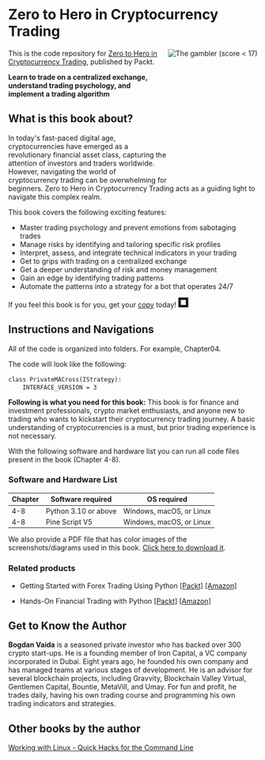 # Zero to Hero in Cryptocurrency Trading

<a href="https://www.packtpub.com/product/zero-to-hero-in-cryptocurrency-trading/9781837631285?utm_source=github&utm_medium=repository&utm_campaign=9781837631285"><img src="https://content.packt.com/B19414/cover_image_small.jpg" alt="The gambler (score < 17)" height="256px" align="right"></a>

This is the code repository for [Zero to Hero in Cryptocurrency Trading](https://www.packtpub.com/product/zero-to-hero-in-cryptocurrency-trading/9781837631285?utm_source=github&utm_medium=repository&utm_campaign=9781837631285), published by Packt.

**Learn to trade on a centralized exchange, understand trading 
psychology, and implement a trading algorithm**

## What is this book about?
In today's fast-paced digital age, cryptocurrencies have emerged as a revolutionary financial asset class, capturing the attention of investors and traders worldwide. However, navigating the world of cryptocurrency trading can be overwhelming for beginners. Zero to Hero in Cryptocurrency Trading acts as a guiding light to navigate this complex realm.

This book covers the following exciting features:
* Master trading psychology and prevent emotions from sabotaging trades
* Manage risks by identifying and tailoring specific risk profiles
* Interpret, assess, and integrate technical indicators in your trading
* Get to grips with trading on a centralized exchange
* Get a deeper understanding of risk and money management
* Gain an edge by identifying trading patterns
* Automate the patterns into a strategy for a bot that operates 24/7

If you feel this book is for you, get your [copy](https://www.amazon.com/dp/183763128X) today!
<a href="https://www.packtpub.com/?utm_source=github&utm_medium=banner&utm_campaign=GitHubBanner"><img src="https://raw.githubusercontent.com/PacktPublishing/GitHub/master/GitHub.png" 
alt="https://www.packtpub.com/" border="5" /></a>

## Instructions and Navigations
All of the code is organized into folders. For example, Chapter04.

The code will look like the following:
```
class PrivateMACross(IStrategy):
    INTERFACE_VERSION = 3
```

**Following is what you need for this book:**
This book is for finance and investment professionals, crypto market enthusiasts, and anyone new to trading who wants to kickstart their cryptocurrency trading journey. A basic understanding of cryptocurrencies is a must, but prior trading experience is not necessary.	

With the following software and hardware list you can run all code files present in the book (Chapter 4-8).
### Software and Hardware List
| Chapter | Software required | OS required |
| -------- | ------------------------------------ | ----------------------------------- |
| 4-8 | Python 3.10 or above | Windows, macOS, or Linux |
| 4-8 | Pine Script V5 | Windows, macOS, or Linux |

We also provide a PDF file that has color images of the screenshots/diagrams used in this book. [Click here to download it](https://packt.link/pXrot).

### Related products
* Getting Started with Forex Trading Using Python [[Packt]](https://www.packtpub.com/product/getting-started-with-forex-trading-using-python/9781804616857?utm_source=github&utm_medium=repository&utm_campaign=9781804616857) [[Amazon]](https://www.amazon.com/dp/1804616850)

* Hands-On Financial Trading with Python [[Packt]](https://www.packtpub.com/product/hands-on-financial-trading-with-python/9781838982881?utm_source=github&utm_medium=repository&utm_campaign=9781838982881) [[Amazon]](https://www.amazon.com/dp/1838982884)

## Get to Know the Author
**Bogdan Vaida** is a seasoned private investor who has backed over 300 crypto start-ups. He is a founding member of Iron Capital, a VC company incorporated in Dubai. Eight years ago, he founded his own company and has managed teams at various stages of development. He is an advisor for several blockchain projects, including Gravvity, Blockchain Valley Virtual, Gentlemen Capital, Bountie, MetaVill, and Umay. For fun and profit, he trades daily, having his own trading course and programming his own trading indicators and strategies.

## Other books by the author
[Working with Linux - Quick Hacks for the Command Line](https://www.packtpub.com/product/working-with-linux-quick-hacks-for-the-command-line/9781787129184?utm_source=github&utm_medium=repository&utm_campaign=9781787129184)



